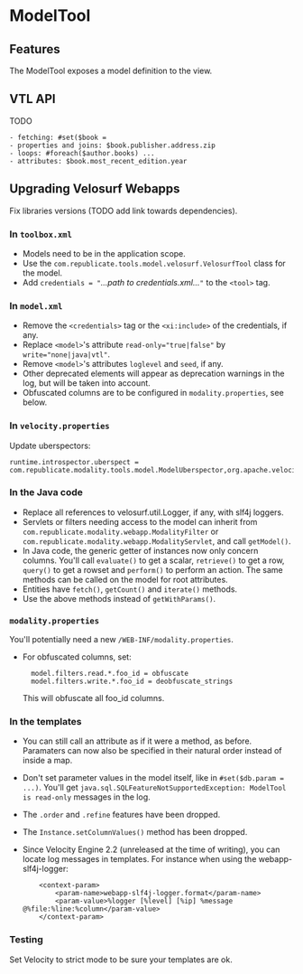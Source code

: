 # ModelTool

## Features

The ModelTool exposes a model definition to the view.

## VTL API

TODO

    - fetching: #set($book = 
    - properties and joins: $book.publisher.address.zip
    - loops: #foreach($author.books) ...
    - attributes: $book.most_recent_edition.year


## Upgrading Velosurf Webapps

Fix libraries versions (TODO add link towards dependencies).

### In `toolbox.xml`

+ Models need to be in the application scope.
+ Use the `com.republicate.tools.model.velosurf.VelosurfTool` class for the model.
+ Add `credentials = "`*...path to credentials.xml...*`"` to the `<tool>` tag.

### In `model.xml`

+ Remove the `<credentials>` tag or the `<xi:include>` of the credentials, if any.
+ Replace `<model>`'s attribute `read-only="true|false"` by `write="none|java|vtl"`.
+ Remove `<model>`'s attributes `loglevel` and `seed`, if any.
+ Other deprecated elements will appear as deprecation warnings in the log, but will be taken into account.
+ Obfuscated columns are to be configured in `modality.properties`, see below.

### In `velocity.properties`

Update uberspectors:

    runtime.introspector.uberspect = com.republicate.modality.tools.model.ModelUberspector,org.apache.velocity.util.introspection.UberspectImpl,org.apache.velocity.tools.view.WebappUberspector

### In the Java code

+ Replace all references to velosurf.util.Logger, if any, with slf4j loggers.
+ Servlets or filters needing access to the model can inherit from `com.republicate.modality.webapp.ModalityFilter` or `com.republicate.modality.webapp.ModalityServlet`, and call `getModel()`.
+ In Java code, the generic getter of instances now only concern columns. You'll call `evaluate()` to get a scalar, `retrieve()` to get a row, `query()` to get a rowset and `perform()` to perform an action. The same methods can be called on the model for root attributes.
+ Entities have `fetch()`, `getCount()` and `iterate()` methods.
+ Use the above methods instead of `getWithParams()`.


### `modality.properties`

You'll potentially need a new `/WEB-INF/modality.properties`.

+ For obfuscated columns, set:
    
        model.filters.read.*.foo_id = obfuscate
        model.filters.write.*.foo_id = deobfuscate_strings
    
    This will obfuscate all foo_id columns.

### In the templates

+ You can still call an attribute as if it were a method, as before. Paramaters can now also be specified in their natural order instead of inside a map.
+ Don't set parameter values in the model itself, like in `#set($db.param = ...)`. You'll get `java.sql.SQLFeatureNotSupportedException: ModelTool is read-only` messages in the log.
+ The `.order` and `.refine` features have been dropped.
+ The `Instance.setColumnValues()` method has been dropped.
+ Since Velocity Engine 2.2 (unreleased at the time of writing), you can locate log messages in templates. For instance when using the webapp-slf4j-logger:
    
          <context-param>
              <param-name>webapp-slf4j-logger.format</param-name>
              <param-value>%logger [%level] [%ip] %message @%file:%line:%column</param-value>
          </context-param>

### Testing

Set Velocity to strict mode to be sure your templates are ok.

